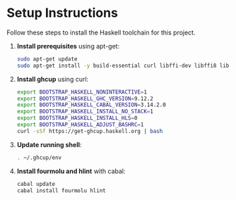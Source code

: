 # Setup Instructions

Follow these steps to install the Haskell toolchain for this project.

1. **Install prerequisites** using apt-get:
   ```bash
   sudo apt-get update
   sudo apt-get install -y build-essential curl libffi-dev libffi8 libgmp-dev libgmp10 libncurses-dev pkg-config
   ```
2. **Install ghcup** using curl:
   ```bash
   export BOOTSTRAP_HASKELL_NONINTERACTIVE=1
   export BOOTSTRAP_HASKELL_GHC_VERSION=9.12.2
   export BOOTSTRAP_HASKELL_CABAL_VERSION=3.14.2.0
   export BOOTSTRAP_HASKELL_INSTALL_NO_STACK=1
   export BOOTSTRAP_HASKELL_INSTALL_HLS=0
   export BOOTSTRAP_HASKELL_ADJUST_BASHRC=1
   curl -sSf https://get-ghcup.haskell.org | bash
   ```
3. **Update running shell**:
   ```bash
   . ~/.ghcup/env
   ```
4. **Install fourmolu and hlint** with cabal:
   ```bash
   cabal update
   cabal install fourmolu hlint
   ```
